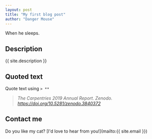 ```yaml
---
layout: post
title: "My first blog post"
author: "Danger Mouse"
---
```


When he sleeps.

## Description
{{ site.description }}

##  Quoted text

Quote text using `> **`

> *The Carpentries 2019 Annual Report. Zenodo. https://doi.org/10.5281/zenodo.3840372*

## Contact me

Do you like my cat? [I'd love to hear from you!](mailto:{{ site.email }})
